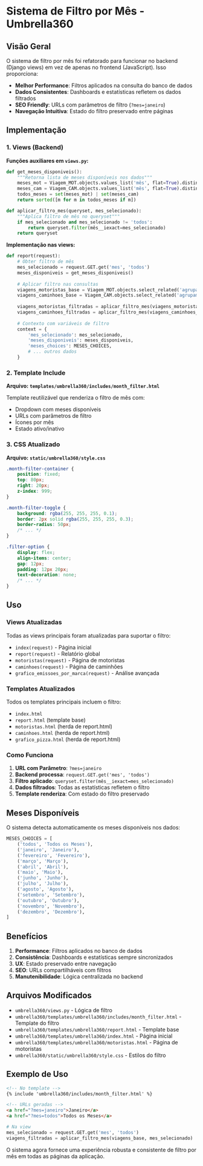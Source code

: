 # Sistema de Filtro por Mês - Umbrella360

## Visão Geral

O sistema de filtro por mês foi refatorado para funcionar no backend (Django views) em vez de apenas no frontend (JavaScript). Isso proporciona:

- **Melhor Performance**: Filtros aplicados na consulta do banco de dados
- **Dados Consistentes**: Dashboards e estatísticas refletem os dados filtrados
- **SEO Friendly**: URLs com parâmetros de filtro (`?mes=janeiro`)
- **Navegação Intuitiva**: Estado do filtro preservado entre páginas

## Implementação

### 1. Views (Backend)

**Funções auxiliares em `views.py`:**

```python
def get_meses_disponiveis():
    """Retorna lista de meses disponíveis nos dados"""
    meses_mot = Viagem_MOT.objects.values_list('mês', flat=True).distinct()
    meses_cam = Viagem_CAM.objects.values_list('mês', flat=True).distinct()
    todos_meses = set(meses_mot) | set(meses_cam)
    return sorted([m for m in todos_meses if m])

def aplicar_filtro_mes(queryset, mes_selecionado):
    """Aplica filtro de mês no queryset"""
    if mes_selecionado and mes_selecionado != 'todos':
        return queryset.filter(mês__iexact=mes_selecionado)
    return queryset
```

**Implementação nas views:**

```python
def report(request):
    # Obter filtro de mês
    mes_selecionado = request.GET.get('mes', 'todos')
    meses_disponiveis = get_meses_disponiveis()
    
    # Aplicar filtro nas consultas
    viagens_motoristas_base = Viagem_MOT.objects.select_related('agrupamento')
    viagens_caminhoes_base = Viagem_CAM.objects.select_related('agrupamento')
    
    viagens_motoristas_filtradas = aplicar_filtro_mes(viagens_motoristas_base, mes_selecionado)
    viagens_caminhoes_filtradas = aplicar_filtro_mes(viagens_caminhoes_base, mes_selecionado)
    
    # Contexto com variáveis de filtro
    context = {
        'mes_selecionado': mes_selecionado,
        'meses_disponiveis': meses_disponiveis,
        'meses_choices': MESES_CHOICES,
        # ... outros dados
    }
```

### 2. Template Include

**Arquivo: `templates/umbrella360/includes/month_filter.html`**

Template reutilizável que renderiza o filtro de mês com:
- Dropdown com meses disponíveis
- URLs com parâmetros de filtro
- Ícones por mês
- Estado ativo/inativo

### 3. CSS Atualizado

**Arquivo: `static/umbrella360/style.css`**

```css
.month-filter-container {
    position: fixed;
    top: 80px;
    right: 20px;
    z-index: 999;
}

.month-filter-toggle {
    background: rgba(255, 255, 255, 0.1);
    border: 2px solid rgba(255, 255, 255, 0.3);
    border-radius: 50px;
    /* ... */
}

.filter-option {
    display: flex;
    align-items: center;
    gap: 12px;
    padding: 12px 20px;
    text-decoration: none;
    /* ... */
}
```

## Uso

### Views Atualizadas

Todas as views principais foram atualizadas para suportar o filtro:

- `index(request)` - Página inicial
- `report(request)` - Relatório global
- `motoristas(request)` - Página de motoristas
- `caminhoes(request)` - Página de caminhões
- `grafico_emissoes_por_marca(request)` - Análise avançada

### Templates Atualizados

Todos os templates principais incluem o filtro:

- `index.html`
- `report.html` (template base)
- `motoristas.html` (herda de report.html)
- `caminhoes.html` (herda de report.html)
- `grafico_pizza.html` (herda de report.html)

### Como Funciona

1. **URL com Parâmetro**: `?mes=janeiro`
2. **Backend processa**: `request.GET.get('mes', 'todos')`
3. **Filtro aplicado**: `queryset.filter(mês__iexact=mes_selecionado)`
4. **Dados filtrados**: Todas as estatísticas refletem o filtro
5. **Template renderiza**: Com estado do filtro preservado

## Meses Disponíveis

O sistema detecta automaticamente os meses disponíveis nos dados:

```python
MESES_CHOICES = [
    ('todos', 'Todos os Meses'),
    ('janeiro', 'Janeiro'),
    ('fevereiro', 'Fevereiro'),
    ('março', 'Março'),
    ('abril', 'Abril'),
    ('maio', 'Maio'),
    ('junho', 'Junho'),
    ('julho', 'Julho'),
    ('agosto', 'Agosto'),
    ('setembro', 'Setembro'),
    ('outubro', 'Outubro'),
    ('novembro', 'Novembro'),
    ('dezembro', 'Dezembro'),
]
```

## Benefícios

1. **Performance**: Filtros aplicados no banco de dados
2. **Consistência**: Dashboards e estatísticas sempre sincronizados
3. **UX**: Estado preservado entre navegação
4. **SEO**: URLs compartilháveis com filtros
5. **Manutenibilidade**: Lógica centralizada no backend

## Arquivos Modificados

- `umbrella360/views.py` - Lógica de filtro
- `umbrella360/templates/umbrella360/includes/month_filter.html` - Template do filtro
- `umbrella360/templates/umbrella360/report.html` - Template base
- `umbrella360/templates/umbrella360/index.html` - Página inicial
- `umbrella360/templates/umbrella360/motoristas.html` - Página de motoristas
- `umbrella360/static/umbrella360/style.css` - Estilos do filtro

## Exemplo de Uso

```html
<!-- No template -->
{% include 'umbrella360/includes/month_filter.html' %}

<!-- URLs geradas -->
<a href="?mes=janeiro">Janeiro</a>
<a href="?mes=todos">Todos os Meses</a>
```

```python
# Na view
mes_selecionado = request.GET.get('mes', 'todos')
viagens_filtradas = aplicar_filtro_mes(viagens_base, mes_selecionado)
```

O sistema agora fornece uma experiência robusta e consistente de filtro por mês em todas as páginas da aplicação.
